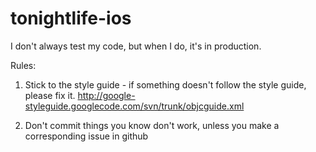 tonightlife-ios
===============

I don't always test my code, but when I do, it's in production.

Rules:
1) Stick to the style guide - if something doesn't follow the style guide, please fix it.
http://google-styleguide.googlecode.com/svn/trunk/objcguide.xml

2) Don't commit things you know don't work, unless you make a corresponding issue in github